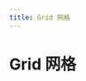 ```yaml
---
title: Grid 网格
---
```

# Grid 网格

<ClientOnly>
  <grid-demo></grid-demo>
</ClientOnly>

<row-attributes></row-attributes>
<col-attributes></col-attributes>